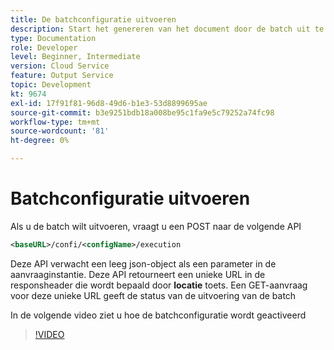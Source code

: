 ```yaml
---
title: De batchconfiguratie uitvoeren
description: Start het genereren van het document door de batch uit te voeren
type: Documentation
role: Developer
level: Beginner, Intermediate
version: Cloud Service
feature: Output Service
topic: Development
kt: 9674
exl-id: 17f91f81-96d8-49d6-b1e3-53d8899695ae
source-git-commit: b3e9251bdb18a008be95c1fa9e5c79252a74fc98
workflow-type: tm+mt
source-wordcount: '81'
ht-degree: 0%

---
```


# Batchconfiguratie uitvoeren

Als u de batch wilt uitvoeren, vraagt u een POST naar de volgende API

```xml
<baseURL>/confi/<configName>/execution
```

Deze API verwacht een leeg json-object als een parameter in de aanvraaginstantie.
Deze API retourneert een unieke URL in de responsheader die wordt bepaald door **locatie** toets.
Een GET-aanvraag voor deze unieke URL geeft de status van de uitvoering van de batch

In de volgende video ziet u hoe de batchconfiguratie wordt geactiveerd

>[!VIDEO](https://video.tv.adobe.com/v/340242?quality=12&learn=on)
